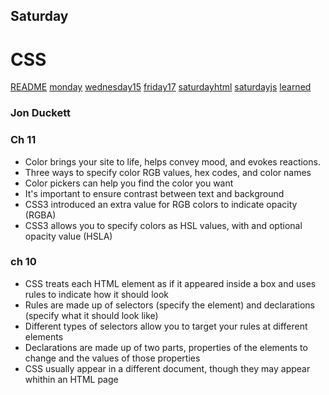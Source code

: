 ## Saturday ##
# CSS

[README](./README.md)
[monday](./monday.md)
[wednesday15](./wednesday15.md)
[friday17](./friday17.md)
[saturdayhtml](./saturdayhtml.md)
[saturdayjs](./saturdayjs.md)
[learned](./learned.md)

### Jon Duckett ###
### Ch 11 ### 

* Color brings your site to life, helps convey mood, and evokes reactions. 
* Three ways to specify color RGB values, hex codes, and color names 
* Color pickers can help you find the color you want 
* It's important to ensure contrast between text and background 
* CSS3 introduced an extra value for RGB colors to indicate opacity (RGBA)
* CSS3 allows you to specify colors as HSL values, with and optional opacity value (HSLA) 

### ch 10 ###

* CSS treats each HTML element as if it appeared inside a box and uses rules to indicate how it should look 
* Rules are made up of selectors (specify the element) and declarations (specify what it should look like)
* Different types of selectors allow you to target your rules at different elements 
* Declarations are made up of two parts, properties of the elements to change and the values of those properties
* CSS usually appear in a different document, though they may appear whithin an HTML page 